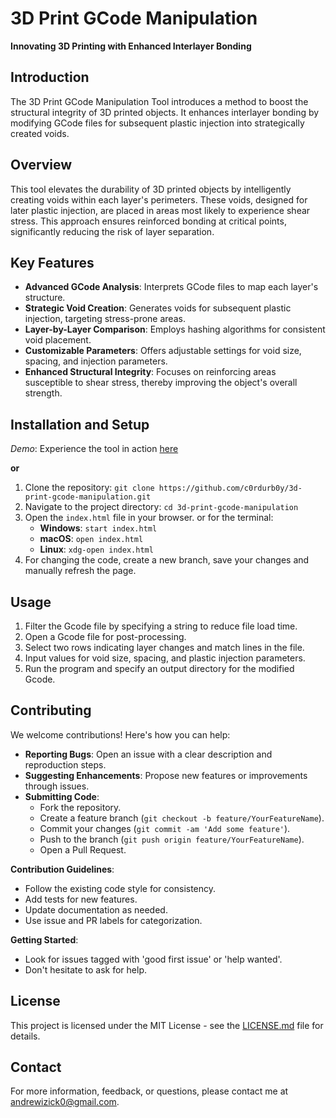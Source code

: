 # 3D Print GCode Manipulation

**Innovating 3D Printing with Enhanced Interlayer Bonding**

## Introduction
The 3D Print GCode Manipulation Tool introduces a method to boost the structural integrity of 3D printed objects. It enhances interlayer bonding by modifying GCode files for subsequent plastic injection into strategically created voids.

## Overview
This tool elevates the durability of 3D printed objects by intelligently creating voids within each layer's perimeters. These voids, designed for later plastic injection, are placed in areas most likely to experience shear stress. This approach ensures reinforced bonding at critical points, significantly reducing the risk of layer separation.

## Key Features
- **Advanced GCode Analysis**: Interprets GCode files to map each layer's structure.
- **Strategic Void Creation**: Generates voids for subsequent plastic injection, targeting stress-prone areas.
- **Layer-by-Layer Comparison**: Employs hashing algorithms for consistent void placement.
- **Customizable Parameters**: Offers adjustable settings for void size, spacing, and injection parameters.
- **Enhanced Structural Integrity**: Focuses on reinforcing areas susceptible to shear stress, thereby improving the object's overall strength.

## Installation and Setup
_Demo_: Experience the tool in action [here](https://c0rdurb0y.github.io/3d-print-gcode-manipulation/)

**or**

1. Clone the repository: `git clone https://github.com/c0rdurb0y/3d-print-gcode-manipulation.git`
2. Navigate to the project directory: `cd 3d-print-gcode-manipulation`
3. Open the `index.html` file in your browser. or for the terminal:
    - **Windows**: `start index.html`
    - **macOS**: `open index.html`
    - **Linux**: `xdg-open index.html`
4. For changing the code, create a new branch, save your changes and manually refresh the page.

## Usage
1. Filter the Gcode file by specifying a string to reduce file load time.
2. Open a Gcode file for post-processing.
3. Select two rows indicating layer changes and match lines in the file.
4. Input values for void size, spacing, and plastic injection parameters.
5. Run the program and specify an output directory for the modified Gcode.

## Contributing
We welcome contributions! Here's how you can help:

- **Reporting Bugs**: Open an issue with a clear description and reproduction steps.
- **Suggesting Enhancements**: Propose new features or improvements through issues.
- **Submitting Code**:
  - Fork the repository.
  - Create a feature branch (`git checkout -b feature/YourFeatureName`).
  - Commit your changes (`git commit -am 'Add some feature'`).
  - Push to the branch (`git push origin feature/YourFeatureName`).
  - Open a Pull Request.

**Contribution Guidelines**:
- Follow the existing code style for consistency.
- Add tests for new features.
- Update documentation as needed.
- Use issue and PR labels for categorization.

**Getting Started**:
- Look for issues tagged with 'good first issue' or 'help wanted'.
- Don't hesitate to ask for help.

## License
This project is licensed under the MIT License - see the [LICENSE.md](LICENSE.md) file for details.

## Contact
For more information, feedback, or questions, please contact me at andrewizick0@gmail.com.